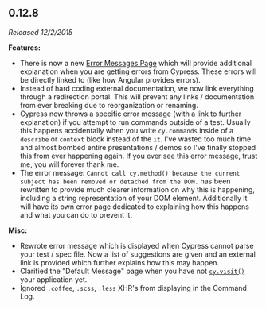 ## 0.12.8

_Released 12/2/2015_

**Features:**

- There is now a new [Error Messages Page](/guides/references/error-messages)
  which will provide additional explanation when you are getting errors from
  Cypress. These errors will be directly linked to (like how Angular provides
  errors).
- Instead of hard coding external documentation, we now link everything through
  a redirection portal. This will prevent any links / documentation from ever
  breaking due to reorganization or renaming.
- Cypress now throws a specific error message (with a link to further
  explanation) if you attempt to run commands outside of a test. Usually this
  happens accidentally when you write `cy.commands` inside of a `describe` or
  `context` block instead of the `it`. I've wasted too much time and almost
  bombed entire presentations / demos so I've finally stopped this from ever
  happening again. If you ever see this error message, trust me, you will
  forever thank me.
- The error message:
  `Cannot call cy.method() because the current subject has been removed or detached from the DOM.`
  has been rewritten to provide much clearer information on why this is
  happening, including a string representation of your DOM element. Additionally
  it will have its own error page dedicated to explaining how this happens and
  what you can do to prevent it.

**Misc:**

- Rewrote error message which is displayed when Cypress cannot parse your test /
  spec file. Now a list of suggestions are given and an external link is
  provided which further explains how this may happen.
- Clarified the "Default Message" page when you have not
  [`cy.visit()`](/api/commands/visit) your application yet.
- Ignored `.coffee`, `.scss`, `.less` XHR's from displaying in the Command Log.
